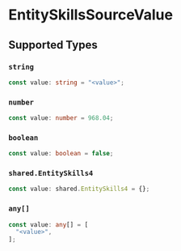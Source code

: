 # EntitySkillsSourceValue


## Supported Types

### `string`

```typescript
const value: string = "<value>";
```

### `number`

```typescript
const value: number = 968.04;
```

### `boolean`

```typescript
const value: boolean = false;
```

### `shared.EntitySkills4`

```typescript
const value: shared.EntitySkills4 = {};
```

### `any[]`

```typescript
const value: any[] = [
  "<value>",
];
```

